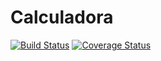 # Calculadora
[![Build Status](https://travis-ci.org/yoinergomez/Calculadora.svg?branch=master)](https://travis-ci.org/yoinergomez/Calculadora)
[![Coverage Status](https://coveralls.io/repos/github/yoinergomez/Calculadora/badge.svg?branch=master)](https://coveralls.io/github/yoinergomez/Calculadora?branch=master)
